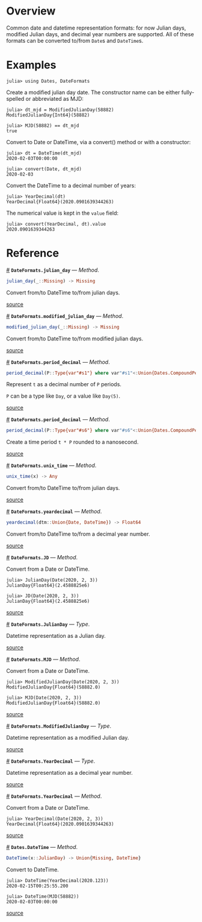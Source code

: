 
<a id='Overview'></a>

<a id='Overview-1'></a>

# Overview


Common date and datetime representation formats: for now Julian days, modified Julian days, and decimal year numbers are supported. All of these formats can be converted to/from `Date`s and `DateTime`s.


<a id='Examples'></a>

<a id='Examples-1'></a>

# Examples


```julia-repl
julia> using Dates, DateFormats
```


Create a modified julian day date. The constructor name can be either fully-spelled or abbreviated as MJD:


```julia-repl
julia> dt_mjd = ModifiedJulianDay(58882)
ModifiedJulianDay{Int64}(58882)

julia> MJD(58882) == dt_mjd
true
```


Convert to Date or DateTime, via a convert() method or with a constructor:


```julia-repl
julia> dt = DateTime(dt_mjd)
2020-02-03T00:00:00

julia> convert(Date, dt_mjd)
2020-02-03
```


Convert the DateTime to a decimal number of years:


```julia-repl
julia> YearDecimal(dt)
YearDecimal{Float64}(2020.0901639344263)
```


The numerical value is kept in the `value` field:


```julia-repl
julia> convert(YearDecimal, dt).value
2020.0901639344263
```


<a id='Reference'></a>

<a id='Reference-1'></a>

# Reference

<a id='DateFormats.julian_day-Tuple{Missing}' href='#DateFormats.julian_day-Tuple{Missing}'>#</a>
**`DateFormats.julian_day`** &mdash; *Method*.



```julia
julian_day(_::Missing) -> Missing

```

Convert from/to DateTime to/from julian days. 


<a target='_blank' href='https://github.com/aplavin/DateFormats.jl/blob/45e395923627c6429dcd97414d0fa57c38f563e1/src/DateFormats.jl#L106' class='documenter-source'>source</a><br>

<a id='DateFormats.modified_julian_day-Tuple{Missing}' href='#DateFormats.modified_julian_day-Tuple{Missing}'>#</a>
**`DateFormats.modified_julian_day`** &mdash; *Method*.



```julia
modified_julian_day(_::Missing) -> Missing

```

Convert from/to DateTime to/from modified julian days. 


<a target='_blank' href='https://github.com/aplavin/DateFormats.jl/blob/45e395923627c6429dcd97414d0fa57c38f563e1/src/DateFormats.jl#L99' class='documenter-source'>source</a><br>

<a id='DateFormats.period_decimal-Tuple{Type{var"#s1"} where var"#s1"<:Union{Dates.CompoundPeriod, DatePeriod, TimePeriod}, Union{Dates.CompoundPeriod, DatePeriod, TimePeriod}}' href='#DateFormats.period_decimal-Tuple{Type{var"#s1"} where var"#s1"<:Union{Dates.CompoundPeriod, DatePeriod, TimePeriod}, Union{Dates.CompoundPeriod, DatePeriod, TimePeriod}}'>#</a>
**`DateFormats.period_decimal`** &mdash; *Method*.



```julia
period_decimal(P::Type{var"#s1"} where var"#s1"<:Union{Dates.CompoundPeriod, DatePeriod, TimePeriod}, t::Union{Dates.CompoundPeriod, DatePeriod, TimePeriod}) -> Any

```

Represent `t` as a decimal number of `P` periods.

`P` can be a type like `Day`, or a value like `Day(5)`. 


<a target='_blank' href='https://github.com/aplavin/DateFormats.jl/blob/45e395923627c6429dcd97414d0fa57c38f563e1/src/DateFormats.jl#L142' class='documenter-source'>source</a><br>

<a id='DateFormats.period_decimal-Tuple{Type{var"#s6"} where var"#s6"<:Union{Dates.CompoundPeriod, DatePeriod, TimePeriod}, Real}' href='#DateFormats.period_decimal-Tuple{Type{var"#s6"} where var"#s6"<:Union{Dates.CompoundPeriod, DatePeriod, TimePeriod}, Real}'>#</a>
**`DateFormats.period_decimal`** &mdash; *Method*.



```julia
period_decimal(P::Type{var"#s6"} where var"#s6"<:Union{Dates.CompoundPeriod, DatePeriod, TimePeriod}, t::Real) -> Any

```

Create a time period `t * P` rounded to a nanosecond. 


<a target='_blank' href='https://github.com/aplavin/DateFormats.jl/blob/45e395923627c6429dcd97414d0fa57c38f563e1/src/DateFormats.jl#L139' class='documenter-source'>source</a><br>

<a id='DateFormats.unix_time-Tuple{Any}' href='#DateFormats.unix_time-Tuple{Any}'>#</a>
**`DateFormats.unix_time`** &mdash; *Method*.



```julia
unix_time(x) -> Any

```

Convert from/to DateTime to/from julian days. 


<a target='_blank' href='https://github.com/aplavin/DateFormats.jl/blob/45e395923627c6429dcd97414d0fa57c38f563e1/src/DateFormats.jl#L113' class='documenter-source'>source</a><br>

<a id='DateFormats.yeardecimal-Tuple{Union{Date, DateTime}}' href='#DateFormats.yeardecimal-Tuple{Union{Date, DateTime}}'>#</a>
**`DateFormats.yeardecimal`** &mdash; *Method*.



```julia
yeardecimal(dtm::Union{Date, DateTime}) -> Float64

```

Convert from/to DateTime to/from a decimal year number. 


<a target='_blank' href='https://github.com/aplavin/DateFormats.jl/blob/45e395923627c6429dcd97414d0fa57c38f563e1/src/DateFormats.jl#L126' class='documenter-source'>source</a><br>

<a id='DateFormats.JD-Tuple{Union{Date, DateTime}}' href='#DateFormats.JD-Tuple{Union{Date, DateTime}}'>#</a>
**`DateFormats.JD`** &mdash; *Method*.



Convert from a Date or DateTime.

```julia-repl
julia> JulianDay(Date(2020, 2, 3))
JulianDay{Float64}(2.4588825e6)

julia> JD(Date(2020, 2, 3))
JulianDay{Float64}(2.4588825e6)
```


<a target='_blank' href='https://github.com/aplavin/DateFormats.jl/blob/45e395923627c6429dcd97414d0fa57c38f563e1/src/DateFormats.jl#L45' class='documenter-source'>source</a><br>

<a id='DateFormats.JulianDay' href='#DateFormats.JulianDay'>#</a>
**`DateFormats.JulianDay`** &mdash; *Type*.



Datetime representation as a Julian day.


<a target='_blank' href='https://github.com/aplavin/DateFormats.jl/blob/45e395923627c6429dcd97414d0fa57c38f563e1/src/DateFormats.jl#L18' class='documenter-source'>source</a><br>

<a id='DateFormats.MJD-Tuple{Union{Date, DateTime}}' href='#DateFormats.MJD-Tuple{Union{Date, DateTime}}'>#</a>
**`DateFormats.MJD`** &mdash; *Method*.



Convert from a Date or DateTime.

```julia-repl
julia> ModifiedJulianDay(Date(2020, 2, 3))
ModifiedJulianDay{Float64}(58882.0)

julia> MJD(Date(2020, 2, 3))
ModifiedJulianDay{Float64}(58882.0)
```


<a target='_blank' href='https://github.com/aplavin/DateFormats.jl/blob/45e395923627c6429dcd97414d0fa57c38f563e1/src/DateFormats.jl#L57' class='documenter-source'>source</a><br>

<a id='DateFormats.ModifiedJulianDay' href='#DateFormats.ModifiedJulianDay'>#</a>
**`DateFormats.ModifiedJulianDay`** &mdash; *Type*.



Datetime representation as a modified Julian day.


<a target='_blank' href='https://github.com/aplavin/DateFormats.jl/blob/45e395923627c6429dcd97414d0fa57c38f563e1/src/DateFormats.jl#L24' class='documenter-source'>source</a><br>

<a id='DateFormats.YearDecimal' href='#DateFormats.YearDecimal'>#</a>
**`DateFormats.YearDecimal`** &mdash; *Type*.



Datetime representation as a decimal year number.


<a target='_blank' href='https://github.com/aplavin/DateFormats.jl/blob/45e395923627c6429dcd97414d0fa57c38f563e1/src/DateFormats.jl#L30' class='documenter-source'>source</a><br>

<a id='DateFormats.YearDecimal-Tuple{Union{Date, DateTime}}' href='#DateFormats.YearDecimal-Tuple{Union{Date, DateTime}}'>#</a>
**`DateFormats.YearDecimal`** &mdash; *Method*.



Convert from a Date or DateTime.

```julia-repl
julia> YearDecimal(Date(2020, 2, 3))
YearDecimal{Float64}(2020.0901639344263)
```


<a target='_blank' href='https://github.com/aplavin/DateFormats.jl/blob/45e395923627c6429dcd97414d0fa57c38f563e1/src/DateFormats.jl#L69' class='documenter-source'>source</a><br>

<a id='Dates.DateTime-Tuple{JulianDay}' href='#Dates.DateTime-Tuple{JulianDay}'>#</a>
**`Dates.DateTime`** &mdash; *Method*.



```julia
DateTime(x::JulianDay) -> Union{Missing, DateTime}

```

Convert to DateTime.

```julia-repl
julia> DateTime(YearDecimal(2020.123))
2020-02-15T00:25:55.200

julia> DateTime(MJD(58882))
2020-02-03T00:00:00
```


<a target='_blank' href='https://github.com/aplavin/DateFormats.jl/blob/45e395923627c6429dcd97414d0fa57c38f563e1/src/DateFormats.jl#L80' class='documenter-source'>source</a><br>

